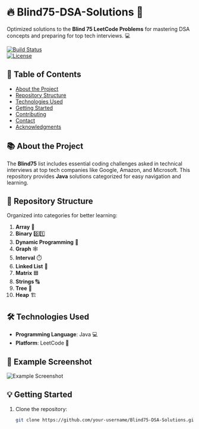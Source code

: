 # 🔥 Blind75-DSA-Solutions 🚀  
Optimized solutions to the **Blind 75 LeetCode Problems** for mastering DSA concepts and preparing for top tech interviews. 💻

[![Build Status](https://img.shields.io/badge/build-passing-brightgreen)](https://github.com/your-username/Blind75-DSA-Solutions)  
[![License](https://img.shields.io/badge/license-MIT-blue)](https://opensource.org/licenses/MIT)

## 📑 Table of Contents  
- [About the Project](#about-the-project)  
- [Repository Structure](#repository-structure)  
- [Technologies Used](#technologies-used)  
- [Getting Started](#getting-started)  
- [Contributing](#contributing)  
- [Contact](#contact)  
- [Acknowledgments](#acknowledgments)  

## 📚 About the Project  
The **Blind75** list includes essential coding challenges asked in technical interviews at top tech companies like Google, Amazon, and Microsoft. This repository provides **Java** solutions categorized for easy navigation and learning.

## 📂 Repository Structure  
Organized into categories for better learning:
1. **Array** 🧮
2. **Binary** 0️⃣1️⃣
3. **Dynamic Programming** 🔄
4. **Graph** 🕸️
5. **Interval** ⏱️
6. **Linked List** 🔗
7. **Matrix** 🟦
8. **Strings** 🔠
9. **Tree** 🌳
10. **Heap** 🏗️

## 🛠 Technologies Used  
- **Programming Language**: Java 💻  
- **Platform**: LeetCode 📍  

## 📸 Example Screenshot  
![Example Screenshot](https://via.placeholder.com/800x400.png)

## 💡 Getting Started  
1. Clone the repository:  
   ```bash  
   git clone https://github.com/your-username/Blind75-DSA-Solutions.git  
